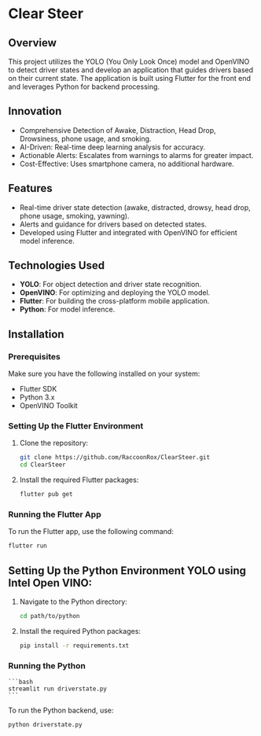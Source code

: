 # Clear Steer

## Overview

This project utilizes the YOLO (You Only Look Once) model and OpenVINO to detect driver states and develop an application that guides drivers based on their current state. The application is built using Flutter for the front end and leverages Python for backend processing.

## Innovation
- Comprehensive Detection of Awake, Distraction, Head Drop, Drowsiness, phone usage, and smoking.
- AI-Driven: Real-time deep learning analysis for accuracy.
- Actionable Alerts: Escalates from warnings to alarms for greater impact.
- Cost-Effective: Uses smartphone camera, no additional hardware.
## Features

- Real-time driver state detection (awake, distracted, drowsy, head drop, phone usage, smoking, yawning).
- Alerts and guidance for drivers based on detected states.
- Developed using Flutter and integrated with OpenVINO for efficient model inference.

## Technologies Used

- **YOLO**: For object detection and driver state recognition.
- **OpenVINO**: For optimizing and deploying the YOLO model.
- **Flutter**: For building the cross-platform mobile application.
- **Python**: For model inference.

## Installation

### Prerequisites

Make sure you have the following installed on your system:

- Flutter SDK
- Python 3.x
- OpenVINO Toolkit

### Setting Up the Flutter Environment

1. Clone the repository:
    ```bash
    git clone https://github.com/RaccoonRox/ClearSteer.git
    cd ClearSteer
    ```

2. Install the required Flutter packages:
    ```bash
    flutter pub get
    ```

### Running the Flutter App

To run the Flutter app, use the following command:
```bash
flutter run
```
## Setting Up the Python Environment YOLO using Intel Open VINO:

1. Navigate to the Python directory:
    ```bash
    cd path/to/python
    ```

2. Install the required Python packages:
    ```bash
    pip install -r requirements.txt
    ```

### Running the Python 
    ```bash
    streamlit run driverstate.py
    ```


To run the Python backend, use:
```bash
python driverstate.py
```
